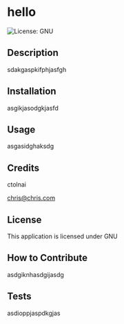# hello
  ![License: GNU](https://img.shields.io/badge/License-GNU-yellow.svg)
  ## Description
  sdakgaspkifphjasfgh
  ## Installation
  asgikjasodgkjasfd
  ## Usage
  asgasidghaksdg
  ## Credits
  ctolnai

  chris@chris.com
  ## License
  This application is licensed under GNU
  ## How to Contribute
  asdgiknhasdgijasdg
  ## Tests
  asdioppjaspdkgjas